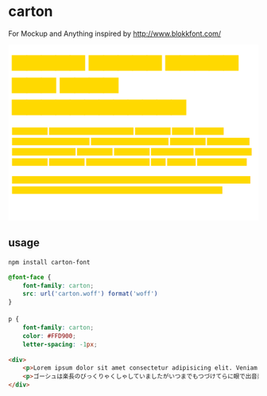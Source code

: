 # carton

For Mockup and Anything
inspired by http://www.blokkfont.com/

![demo.png](demo.png)

## usage

```command
npm install carton-font
```

```css
@font-face {
    font-family: carton;
    src: url('carton.woff') format('woff')
}

p {
    font-family: carton;
    color: #FFD900;
    letter-spacing: -1px;
```

```html
<div>
    <p>Lorem ipsum dolor sit amet consectetur adipisicing elit. Veniam obcaecati totam iste, soluta incidunt amet? Rerum voluptate ab amet beatae!</p>
    <p>ゴーシュは楽長のびっくりゃくしゃしていましたがいつまでもつづけてらに眼で出音楽なまし。またどんどんいい気ないだという町ますまし。</p>
</div>
```
